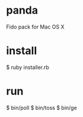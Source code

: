 panda
=====

Fido pack for Mac OS X

install
====
$ ruby installer.rb

run
===
$ bin/poll
$ bin/toss
$ bin/ge
